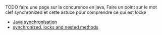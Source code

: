 TODO faire une page sur la concurence en java,
Faire un point sur le mot clef synchronized et cette astuce pour comprendre ce qui est locké

- [Java synchronisation](http://rom.developpez.com/java-synchronisation/)
- [synchronized, locks and nested methods](http://stackoverflow.com/questions/10825124/locks-and-nested-synchronized-methods)
